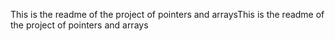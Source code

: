 This is the readme of the project of pointers and arraysThis is the readme of the project of pointers and arrays
